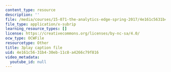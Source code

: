 ```yaml
---
content_type: resource
description: ''
file: /media/courses/15-071-the-analytics-edge-spring-2017/4e161c5631b430eb11c8a4266c79f816_UQHz2U1ik9c.srt
file_type: application/x-subrip
learning_resource_types: []
license: https://creativecommons.org/licenses/by-nc-sa/4.0/
ocw_type: OCWFile
resourcetype: Other
title: 3play caption file
uid: 4e161c56-31b4-30eb-11c8-a4266c79f816
video_metadata:
  youtube_id: null
---
```

